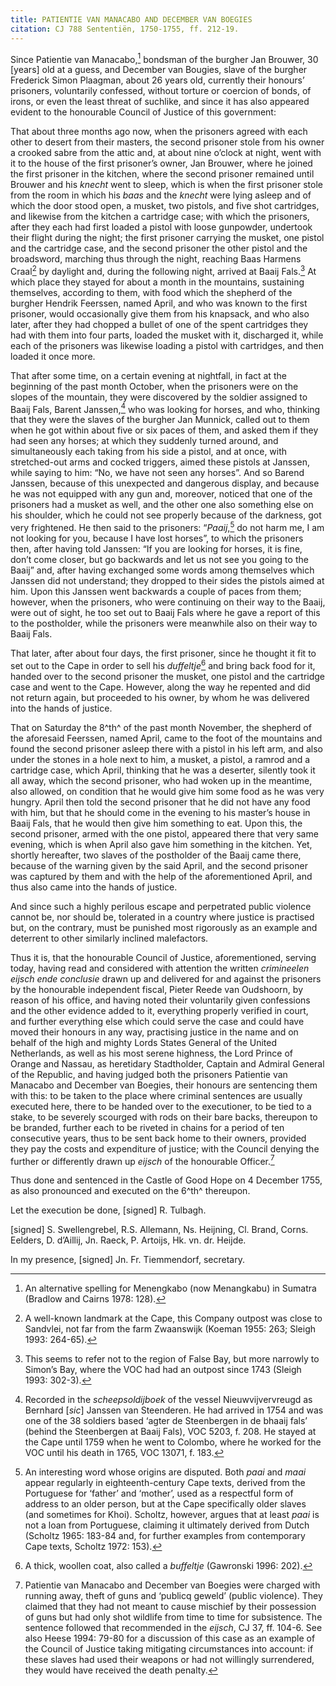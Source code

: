 ```yaml
---
title: PATIENTIE VAN MANACABO AND DECEMBER VAN BOEGIES
citation: CJ 788 Sententiën, 1750-1755, ff. 212-19.
---
```


Since Patientie van Manacabo,[^1] bondsman of the burgher Jan Brouwer, 30 \[years\] old at a guess, and December van Bougies, slave of the burgher Frederick Simon Plaagman, about 26 years old, currently their honours’ prisoners, voluntarily confessed, without torture or coercion of bonds, of irons, or even the least threat of suchlike, and since it has also appeared evident to the honourable Council of Justice of this government:

That about three months ago now, when the prisoners agreed with each other to desert from their masters, the second prisoner stole from his owner a crooked sabre from the attic and, at about nine o’clock at night, went with it to the house of the first prisoner’s owner, Jan Brouwer, where he joined the first prisoner in the kitchen, where the second prisoner remained until Brouwer and his *knecht* went to sleep, which is when the first prisoner stole from the room in which his *baas* and the *knecht* were lying asleep and of which the door stood open, a musket, two pistols, and five shot cartridges, and likewise from the kitchen a cartridge case; with which the prisoners, after they each had first loaded a pistol with loose gunpowder, undertook their flight during the night; the first prisoner carrying the musket, one pistol and the cartridge case, and the second prisoner the other pistol and the broadsword, marching thus through the night, reaching Baas Harmens Craal[^2] by daylight and, during the following night, arrived at Baaij Fals.[^3] At which place they stayed for about a month in the mountains, sustaining themselves, according to them, with food which the shepherd of the burgher Hendrik Feerssen, named April, and who was known to the first prisoner, would occasionally give them from his knapsack, and who also later, after they had chopped a bullet of one of the spent cartridges they had with them into four parts, loaded the musket with it, discharged it, while each of the prisoners was likewise loading a pistol with cartridges, and then loaded it once more.

That after some time, on a certain evening at nightfall, in fact at the beginning of the past month October, when the prisoners were on the slopes of the mountain, they were discovered by the soldier assigned to Baaij Fals, Barent Janssen,[^4] who was looking for horses, and who, thinking that they were the slaves of the burgher Jan Munnick, called out to them when he got within about five or six paces of them, and asked them if they had seen any horses; at which they suddenly turned around, and simultaneously each taking from his side a pistol, and at once, with stretched-out arms and cocked triggers, aimed these pistols at Janssen, while saying to him: “No, we have not seen any horses”. And so Barend Janssen, because of this unexpected and dangerous display, and because he was not equipped with any gun and, moreover, noticed that one of the prisoners had a musket as well, and the other one also something else on his shoulder, which he could not see properly because of the darkness, got very frightened. He then said to the prisoners: “*Paaij*,[^5] do not harm me, I am not looking for you, because I have lost horses”, to which the prisoners then, after having told Janssen: “If you are looking for horses, it is fine, don’t come closer, but go backwards and let us not see you going to the Baaij” and, after having exchanged some words among themselves which Janssen did not understand; they dropped to their sides the pistols aimed at him. Upon this Janssen went backwards a couple of paces from them; however, when the prisoners, who were continuing on their way to the Baaij, were out of sight, he too set out to Baaij Fals where he gave a report of this to the postholder, while the prisoners were meanwhile also on their way to Baaij Fals.

That later, after about four days, the first prisoner, since he thought it fit to set out to the Cape in order to sell his *duffeltje*[^6] and bring back food for it, handed over to the second prisoner the musket, one pistol and the cartridge case and went to the Cape. However, along the way he repented and did not return again, but proceeded to his owner, by whom he was delivered into the hands of justice.

That on Saturday the 8^th^ of the past month November, the shepherd of the aforesaid Feerssen, named April, came to the foot of the mountains and found the second prisoner asleep there with a pistol in his left arm, and also under the stones in a hole next to him, a musket, a pistol, a ramrod and a cartridge case, which April, thinking that he was a deserter, silently took it all away, which the second prisoner, who had woken up in the meantime, also allowed, on condition that he would give him some food as he was very hungry. April then told the second prisoner that he did not have any food with him, but that he should come in the evening to his master’s house in Baaij Fals, that he would then give him something to eat. Upon this, the second prisoner, armed with the one pistol, appeared there that very same evening, which is when April also gave him something in the kitchen. Yet, shortly hereafter, two slaves of the postholder of the Baaij came there, because of the warning given by the said April, and the second prisoner was captured by them and with the help of the aforementioned April, and thus also came into the hands of justice.

And since such a highly perilous escape and perpetrated public violence cannot be, nor should be, tolerated in a country where justice is practised but, on the contrary, must be punished most rigorously as an example and deterrent to other similarly inclined malefactors.

Thus it is, that the honourable Council of Justice, aforementioned, serving today, having read and considered with attention the written *crimineelen eijsch ende conclusie* drawn up and delivered for and against the prisoners by the honourable independent fiscal, Pieter Reede van Oudshoorn, by reason of his office, and having noted their voluntarily given confessions and the other evidence added to it, everything properly verified in court, and further everything else which could serve the case and could have moved their honours in any way, practising justice in the name and on behalf of the high and mighty Lords States General of the United Netherlands, as well as his most serene highness, the Lord Prince of Orange and Nassau, as heretidary Stadtholder, Captain and Admiral General of the Republic, and having judged both the prisoners Patientie van Manacabo and December van Boegies, their honours are sentencing them with this: to be taken to the place where criminal sentences are usually executed here, there to be handed over to the executioner, to be tied to a stake, to be severely scourged with rods on their bare backs, thereupon to be branded, further each to be riveted in chains for a period of ten consecutive years, thus to be sent back home to their owners, provided they pay the costs and expenditure of justice; with the Council denying the further or differently drawn up *eijsch* of the honourable Officer.[^7]

Thus done and sentenced in the Castle of Good Hope on 4 December 1755, as also pronounced and executed on the 6^th^ thereupon.

Let the execution be done, \[signed\] R. Tulbagh.

\[signed\] S. Swellengrebel, R.S. Allemann, Ns. Heijning, Cl. Brand, Corns. Eelders, D. d’Aillij, Jn. Raeck, P. Artoijs, Hk. vn. dr. Heijde.

In my presence, \[signed\] Jn. Fr. Tiemmendorf, secretary.

[^1]: An alternative spelling for Menengkabo (now Menangkabu) in Sumatra (Bradlow and Cairns 1978: 128).

[^2]: A well-known landmark at the Cape, this Company outpost was close to Sandvlei, not far from the farm Zwaanswijk (Koeman 1955: 263; Sleigh 1993: 264-65).

[^3]: This seems to refer not to the region of False Bay, but more narrowly to Simon’s Bay, where the VOC had had an outpost since 1743 (Sleigh 1993: 302-3).

[^4]: Recorded in the *scheepsoldijboek* of the vessel Nieuwvijvervreugd as Bernhard \[*sic*\] Janssen van Steenderen. He had arrived in 1754 and was one of the 38 soldiers based ‘agter de Steenbergen in de bhaaij fals’ (behind the Steenbergen at Baaij Fals), VOC 5203, f. 208. He stayed at the Cape until 1759 when he went to Colombo, where he worked for the VOC until his death in 1765, VOC 13071, f. 183.

[^5]: An interesting word whose origins are disputed. Both *paai* and *maai* appear regularly in eighteenth-century Cape texts, derived from the Portuguese for ‘father’ and ‘mother’, used as a respectful form of address to an older person, but at the Cape specifically older slaves (and sometimes for Khoi). Scholtz, however, argues that at least *paai* is not a loan from Portuguese, claiming it ultimately derived from Dutch (Scholtz 1965: 183-84 and, for further examples from contemporary Cape texts, Scholtz 1972: 153).

[^6]: A thick, woollen coat, also called a *buffeltje* (Gawronski 1996: 202).

[^7]: Patientie van Manacabo and December van Boegies were charged with running away, theft of guns and ‘publicq geweld’ (public violence). They claimed that they had not meant to cause mischief by their possession of guns but had only shot wildlife from time to time for subsistence. The sentence followed that recommended in the *eijsch*, CJ 37, ff. 104-6. See also Heese 1994: 79-80 for a discussion of this case as an example of the Council of Justice taking mitigating circumstances into account: if these slaves had used their weapons or had not willingly surrendered, they would have received the death penalty.
